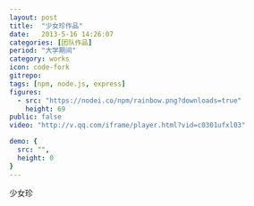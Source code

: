 ```yaml
---
layout: post
title:  "少女珍作品"
date:   2013-5-16 14:26:07
categories: [团队作品]
period: "大学期间"
category: works
icon: code-fork
gitrepo: 
tags: [npm, node.js, express]
figures:
  - src: "https://nodei.co/npm/rainbow.png?downloads=true"
    height: 69
public: false
video: "http://v.qq.com/iframe/player.html?vid=c0301ufxl03"

demo: {
  src: "",
  height: 0
}
---
```

少女珍
<tcvideo src="http://v.qq.com/iframe/player.html?vid=c0301ufxl03"/>
<tcvideo src="http://v.qq.com/iframe/player.html?vid=c0301ufxl03"/>
<tcvideo src="http://v.qq.com/iframe/player.html?vid=c0301ufxl03"/>
<tcvideo src="http://v.qq.com/iframe/player.html?vid=c0301ufxl03"/>
<tcvideo src="http://v.qq.com/iframe/player.html?vid=c0301ufxl03"/>
<tcvideo src="http://v.qq.com/iframe/player.html?vid=c0301ufxl03"/>